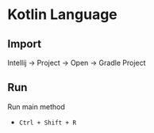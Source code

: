 # Kotlin Language

## Import

Intellij -> Project -> Open -> Gradle Project

## Run

Run main method

- `Ctrl + Shift + R`